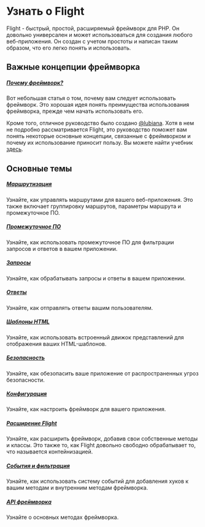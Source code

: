 # Узнать о Flight

Flight - быстрый, простой, расширяемый фреймворк для PHP. Он довольно универсален и может использоваться для создания любого веб-приложения. Он создан с учетом простоты и написан таким образом, что его легко понять и использовать.

## Важные концепции фреймворка

##### [Почему фреймворк?](/learn/why-frameworks)

Вот небольшая статья о том, почему вам следует использовать фреймворк. Это хорошая идея понять преимущества использования фреймворка, прежде чем начать использовать его.

Кроме того, отличное руководство было создано [@lubiana](https://git.php.fail/lubiana). Хотя в нем не подробно рассматривается Flight, это руководство поможет вам понять некоторые основные концепции, связанные с фреймворком и почему их использование приносит пользу. Вы можете найти учебник [здесь](https://git.php.fail/lubiana/no-framework-tutorial/src/branch/master/04-development-helpers.md).

## Основные темы

##### [Маршрутизация](/learn/routing)

Узнайте, как управлять маршрутами для вашего веб-приложения. Это также включает группировку маршрутов, параметры маршрута и промежуточное ПО.

##### [Промежуточное ПО](/learn/middleware)

Узнайте, как использовать промежуточное ПО для фильтрации запросов и ответов в вашем приложении.

##### [Запросы](/learn/requests)

Узнайте, как обрабатывать запросы и ответы в вашем приложении.

##### [Ответы](/learn/responses)

Узнайте, как отправлять ответы вашим пользователям.

##### [Шаблоны HTML](/learn/templates)

Узнайте, как использовать встроенный движок представлений для отображения ваших HTML-шаблонов.

##### [Безопасность](/learn/security)

Узнайте, как обезопасить ваше приложение от распространенных угроз безопасности.

##### [Конфигурация](/learn/configuration)

Узнайте, как настроить фреймворк для вашего приложения.

##### [Расширение Flight](/learn/extending)

Узнайте, как расширить фреймворк, добавив свои собственные методы и классы. Это также то, как Flight довольно свободно обрабатывает то, что называется контейнизацией.

##### [События и фильтрация](/learn/filtering)

Узнайте, как использовать систему событий для добавления хуков к вашим методам и внутренним методам фреймворка.

##### [API фреймворка](/learn/api)

Узнайте о основных методах фреймворка.